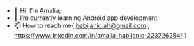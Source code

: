 - 👋 Hi, I’m Amalia;
- 🌱 I’m currently learning Android app development;
- 📫 How to reach me{ 
    habijanic.ah@gmail.com , 
    https://www.linkedin.com/in/amalia-habijanic-223726254/
    }
    
  
<!---
JazungaZa/JazungaZa is a ✨ special ✨ repository because its `README.md` (this file) appears on your GitHub profile.
You can click the Preview link to take a look at your changes.
--->

